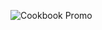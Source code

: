 ![Cookbook Promo](https://user-images.githubusercontent.com/60363270/210842672-6619802a-1a6a-4507-a56c-5bd8de4476af.png)
